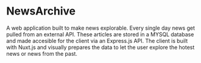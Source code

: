 # NewsArchive

A web application built to make news explorable. Every single day news get pulled from an external API. These articles are stored in a MYSQL database and made accesible for the client via an Express.js API. The client is built with Nuxt.js and visually prepares the data to let the user explore the hotest news or news from the past.
